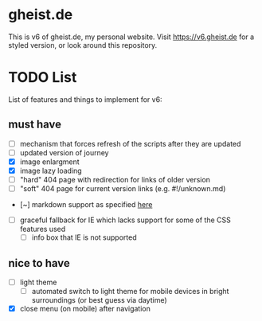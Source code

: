 # gheist.de
This is v6 of gheist.de, my personal website. Visit https://v6.gheist.de for a styled version,
or look around this repository.

# TODO List
List of features and things to implement for v6:

## must have
- [ ] mechanism that forces refresh of the scripts after they are updated
- [ ] updated version of journey
- [x] image enlargment
- [x] image lazy loading
- [ ] "hard" 404 page with redirection for links of older version
- [ ] "soft" 404 page for current version links (e.g. #!/unknown.md)
- [~] markdown support as specified [here](/playground/md2html/)
- [ ] graceful fallback for IE which lacks support for some of the CSS features used
  - [ ] info box that IE is not supported

## nice to have
- [ ] light theme
  - [ ] automated switch to light theme for mobile devices in bright surroundings (or best guess via daytime)
- [x] close menu (on mobile) after navigation